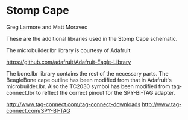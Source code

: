 Stomp Cape
=======

Greg Larmore and Matt Moravec

These are the additional libraries used in the Stomp Cape schematic.

The microbuilder.lbr library is courtesy of Adafruit

https://github.com/adafruit/Adafruit-Eagle-Library

The bone.lbr library contains the rest of the necessary parts. The BeagleBone cape outline has been modified from that in Adafruit's microbuilder.lbr. Also the TC2030 symbol has been modified from tag-connect.lbr to reflect the correct pinout for the SPY-BI-TAG adapter.

http://www.tag-connect.com/tag-connect-downloads
http://www.tag-connect.com/SPY-BI-TAG

